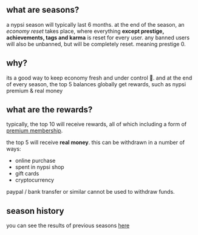 <script>
  import DocsTemplate from "$lib/components/docs/DocsTemplate.svelte"
</script>

<DocsTemplate title='seasons' />

## what are seasons?

a nypsi season will typically last 6 months. at the end of the season, an _economy reset_ takes place, where
everything **except prestige, achievements, tags and karma** is reset for every user. any banned users will also be unbanned, but
will be completely reset. meaning prestige 0.

## why?

its a good way to keep economy fresh and under control 🙂. and at the end of every season, the top 5 balances globally get
rewards, such as nypsi premium & real money

## what are the rewards?

typically, the top 10 will receive rewards, all of which including a form of [premium membership](/docs/premium).

the top 5 will receive **real money**. this can be withdrawn in a number of ways:

- online purchase
- spent in nypsi shop
- gift cards
- cryptocurrency

paypal / bank transfer or similar cannot be used to withdraw funds.

## season history

you can see the results of previous seasons [here](/seasons)
